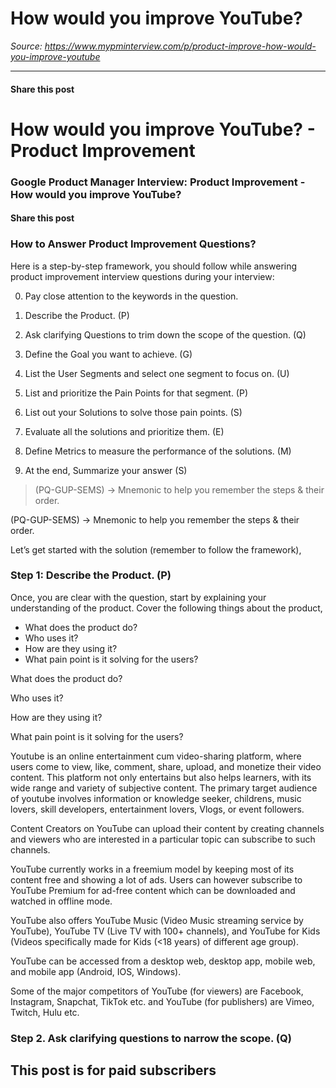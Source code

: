 # How would you improve YouTube?

*Source: https://www.mypminterview.com/p/product-improve-how-would-you-improve-youtube*

---

#### Share this post

# How would you improve YouTube? - Product Improvement

### Google Product Manager Interview: Product Improvement - How would you improve YouTube?

#### Share this post







### How to Answer Product Improvement Questions?



Here is a step-by-step framework, you should follow while answering product improvement interview questions during your interview:

0. Pay close attention to the keywords in the question.

1. Describe the Product. (P)

2. Ask clarifying Questions to trim down the scope of the question. (Q)

3. Define the Goal you want to achieve. (G)

4. List the User Segments and select one segment to focus on. (U)

5. List and prioritize the Pain Points for that segment. (P)

6. List out your Solutions to solve those pain points. (S)

7. Evaluate all the solutions and prioritize them. (E)

8. Define Metrics to measure the performance of the solutions. (M)

9. At the end, Summarize your answer (S)

> (PQ-GUP-SEMS) -> Mnemonic to help you remember the steps & their order.

(PQ-GUP-SEMS) -> Mnemonic to help you remember the steps & their order.



Let’s get started with the solution (remember to follow the framework),



### Step 1: Describe the Product. (P)



Once, you are clear with the question, start by explaining your understanding of the product. Cover the following things about the product,

* What does the product do?
* Who uses it?
* How are they using it?
* What pain point is it solving for the users?

What does the product do?

Who uses it?

How are they using it?

What pain point is it solving for the users?



Youtube is an online entertainment cum video-sharing platform, where users come to view, like, comment, share, upload, and monetize their video content. This platform not only entertains but also helps learners, with its wide range and variety of subjective content. The primary target audience of youtube involves information or knowledge seeker, childrens, music lovers, skill developers, entertainment lovers,  Vlogs, or event followers.

Content Creators on YouTube can upload their content by creating channels and viewers who are interested in a particular topic can subscribe to such channels.

YouTube currently works in a freemium model by keeping most of its content free and showing a lot of ads. Users can however subscribe to YouTube Premium for ad-free content which can be downloaded and watched in offline mode.

YouTube also offers YouTube Music (Video Music streaming service by YouTube), YouTube TV (Live TV with 100+ channels), and YouTube for Kids (Videos specifically made for Kids (<18 years) of different age group).

YouTube can be accessed from a desktop web, desktop app, mobile web, and mobile app (Android, IOS, Windows).

Some of the major competitors of YouTube (for viewers) are Facebook, Instagram, Snapchat, TikTok etc. and YouTube (for publishers) are Vimeo, Twitch, Hulu etc.



### Step 2. Ask clarifying questions to narrow the scope. (Q)

## This post is for paid subscribers

